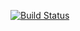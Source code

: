 [![Build Status](https://travis-ci.org/espebra/filebin.svg)](https://travis-ci.org/espebra/filebin)

